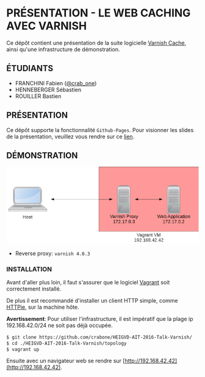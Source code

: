 # PRÉSENTATION - LE WEB CACHING AVEC VARNISH

Ce dépôt contient une présentation de la suite logicielle
[Varnish Cache](https://varnish-cache.org), ainsi qu'une infrastructure de
démonstration.

## ÉTUDIANTS

* FRANCHINI Fabien ([@crab_one](https://twitter.com/crab_one))
* HENNEBERGER Sébastien
* ROUILLER Bastien

## PRÉSENTATION

Ce dépôt supporte la fonctionnalité `Github-Pages`. Pour visionner les slides
de la présentation, veuillez vous rendre sur ce 
[lien](https://crabone.github.io/HEIGVD-AIT-2016-Talk-Varnish). 

## DÉMONSTRATION

![Infrastructure](assets/images/infrastructure.png)

* Reverse proxy: `varnish 4.0.3`

### INSTALLATION

Avant d'aller plus loin, il faut s'assurer que le logiciel
[Vagrant](https://www.vagrantup.com/downloads.html) soit correctement installé.

De plus il est recommandé d'installer un client HTTP simple, comme
[HTTPie](https://httpie.org/#installation), sur la machine hôte.

**Avertissement**: Pour utiliser l'infrastructure, il est impératif que la
plage ip 192.168.42.0/24 ne soit pas déjà occupée.

```
$ git clone https://github.com/crabone/HEIGVD-AIT-2016-Talk-Varnish/
$ cd ./HEIGVD-AIT-2016-Talk-Varnish/topology
$ vagrant up
```

Ensuite avec un navigateur web se rendre sur
[http://192.168.42.42](http://192.168.42.42).

